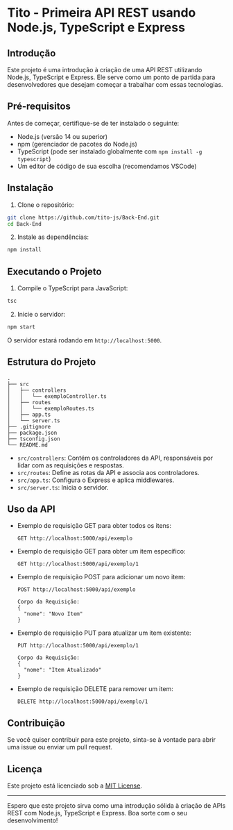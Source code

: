 # Tito - Primeira API REST usando Node.js, TypeScript e Express

## Introdução

Este projeto é uma introdução à criação de uma API REST utilizando Node.js, TypeScript e Express. Ele serve como um ponto de partida para desenvolvedores que desejam começar a trabalhar com essas tecnologias.

## Pré-requisitos

Antes de começar, certifique-se de ter instalado o seguinte:

- Node.js (versão 14 ou superior)
- npm (gerenciador de pacotes do Node.js)
- TypeScript (pode ser instalado globalmente com `npm install -g typescript`)
- Um editor de código de sua escolha (recomendamos VSCode)

## Instalação

1. Clone o repositório:

```bash
git clone https://github.com/tito-js/Back-End.git
cd Back-End
```

2. Instale as dependências:

```bash
npm install
```

## Executando o Projeto

1. Compile o TypeScript para JavaScript:

```bash
tsc
```

2. Inicie o servidor:

```bash
npm start
```

O servidor estará rodando em `http://localhost:5000`.

## Estrutura do Projeto

```
.
├── src
│   ├── controllers
│   │   └── exemploController.ts
│   ├── routes
│   │   └── exemploRoutes.ts
│   ├── app.ts
│   └── server.ts
├── .gitignore
├── package.json
├── tsconfig.json
└── README.md
```

- `src/controllers`: Contém os controladores da API, responsáveis por lidar com as requisições e respostas.
- `src/routes`: Define as rotas da API e associa aos controladores.
- `src/app.ts`: Configura o Express e aplica middlewares.
- `src/server.ts`: Inicia o servidor.

## Uso da API

- Exemplo de requisição GET para obter todos os itens:
  ```
  GET http://localhost:5000/api/exemplo
  ```

- Exemplo de requisição GET para obter um item específico:
  ```
  GET http://localhost:5000/api/exemplo/1
  ```

- Exemplo de requisição POST para adicionar um novo item:
  ```
  POST http://localhost:5000/api/exemplo

  Corpo da Requisição:
  {
    "nome": "Novo Item"
  }
  ```

- Exemplo de requisição PUT para atualizar um item existente:
  ```
  PUT http://localhost:5000/api/exemplo/1

  Corpo da Requisição:
  {
    "nome": "Item Atualizado"
  }
  ```

- Exemplo de requisição DELETE para remover um item:
  ```
  DELETE http://localhost:5000/api/exemplo/1
  ```

## Contribuição

Se você quiser contribuir para este projeto, sinta-se à vontade para abrir uma issue ou enviar um pull request.

## Licença

Este projeto está licenciado sob a [MIT License](LICENSE).

---

Espero que este projeto sirva como uma introdução sólida à criação de APIs REST com Node.js, TypeScript e Express. Boa sorte com o seu desenvolvimento!
